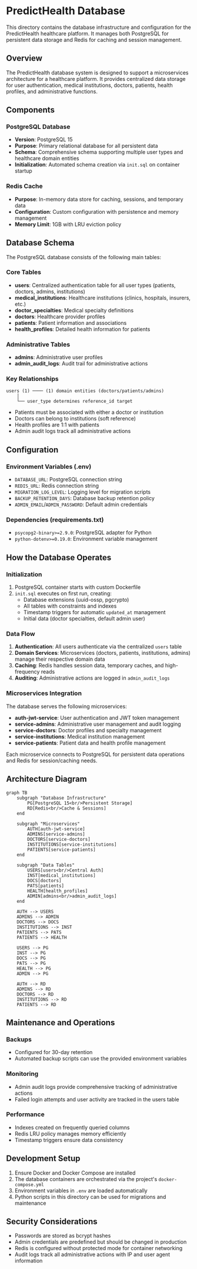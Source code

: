 # PredictHealth Database

This directory contains the database infrastructure and configuration for the PredictHealth healthcare platform. It manages both PostgreSQL for persistent data storage and Redis for caching and session management.

## Overview

The PredictHealth database system is designed to support a microservices architecture for a healthcare platform. It provides centralized data storage for user authentication, medical institutions, doctors, patients, health profiles, and administrative functions.

## Components

### PostgreSQL Database

- **Version**: PostgreSQL 15
- **Purpose**: Primary relational database for all persistent data
- **Schema**: Comprehensive schema supporting multiple user types and healthcare domain entities
- **Initialization**: Automated schema creation via `init.sql` on container startup

### Redis Cache

- **Purpose**: In-memory data store for caching, sessions, and temporary data
- **Configuration**: Custom configuration with persistence and memory management
- **Memory Limit**: 1GB with LRU eviction policy

## Database Schema

The PostgreSQL database consists of the following main tables:

### Core Tables

- **users**: Centralized authentication table for all user types (patients, doctors, admins, institutions)
- **medical_institutions**: Healthcare institutions (clinics, hospitals, insurers, etc.)
- **doctor_specialties**: Medical specialty definitions
- **doctors**: Healthcare provider profiles
- **patients**: Patient information and associations
- **health_profiles**: Detailed health information for patients

### Administrative Tables

- **admins**: Administrative user profiles
- **admin_audit_logs**: Audit trail for administrative actions

### Key Relationships

```
users (1) ──── (1) domain entities (doctors/patients/admins)
    │
    └── user_type determines reference_id target
```

- Patients must be associated with either a doctor or institution
- Doctors can belong to institutions (soft reference)
- Health profiles are 1:1 with patients
- Admin audit logs track all administrative actions

## Configuration

### Environment Variables (.env)

- `DATABASE_URL`: PostgreSQL connection string
- `REDIS_URL`: Redis connection string
- `MIGRATION_LOG_LEVEL`: Logging level for migration scripts
- `BACKUP_RETENTION_DAYS`: Database backup retention policy
- `ADMIN_EMAIL`/`ADMIN_PASSWORD`: Default admin credentials

### Dependencies (requirements.txt)

- `psycopg2-binary>=2.9.0`: PostgreSQL adapter for Python
- `python-dotenv>=0.19.0`: Environment variable management

## How the Database Operates

### Initialization

1. PostgreSQL container starts with custom Dockerfile
2. `init.sql` executes on first run, creating:
   - Database extensions (uuid-ossp, pgcrypto)
   - All tables with constraints and indexes
   - Timestamp triggers for automatic `updated_at` management
   - Initial data (doctor specialties, default admin user)

### Data Flow

1. **Authentication**: All users authenticate via the centralized `users` table
2. **Domain Services**: Microservices (doctors, patients, institutions, admins) manage their respective domain data
3. **Caching**: Redis handles session data, temporary caches, and high-frequency reads
4. **Auditing**: Administrative actions are logged in `admin_audit_logs`

### Microservices Integration

The database serves the following microservices:

- **auth-jwt-service**: User authentication and JWT token management
- **service-admins**: Administrative user management and audit logging
- **service-doctors**: Doctor profiles and specialty management
- **service-institutions**: Medical institution management
- **service-patients**: Patient data and health profile management

Each microservice connects to PostgreSQL for persistent data operations and Redis for session/caching needs.

## Architecture Diagram

```mermaid
graph TB
    subgraph "Database Infrastructure"
        PG[PostgreSQL 15<br/>Persistent Storage]
        RD[Redis<br/>Cache & Sessions]
    end

    subgraph "Microservices"
        AUTH[auth-jwt-service]
        ADMINS[service-admins]
        DOCTORS[service-doctors]
        INSTITUTIONS[service-institutions]
        PATIENTS[service-patients]
    end

    subgraph "Data Tables"
        USERS[users<br/>Central Auth]
        INST[medical_institutions]
        DOCS[doctors]
        PATS[patients]
        HEALTH[health_profiles]
        ADMIN[admins<br/>admin_audit_logs]
    end

    AUTH --> USERS
    ADMINS --> ADMIN
    DOCTORS --> DOCS
    INSTITUTIONS --> INST
    PATIENTS --> PATS
    PATIENTS --> HEALTH

    USERS --> PG
    INST --> PG
    DOCS --> PG
    PATS --> PG
    HEALTH --> PG
    ADMIN --> PG

    AUTH --> RD
    ADMINS --> RD
    DOCTORS --> RD
    INSTITUTIONS --> RD
    PATIENTS --> RD
```

## Maintenance and Operations

### Backups

- Configured for 30-day retention
- Automated backup scripts can use the provided environment variables

### Monitoring

- Admin audit logs provide comprehensive tracking of administrative actions
- Failed login attempts and user activity are tracked in the users table

### Performance

- Indexes created on frequently queried columns
- Redis LRU policy manages memory efficiently
- Timestamp triggers ensure data consistency

## Development Setup

1. Ensure Docker and Docker Compose are installed
2. The database containers are orchestrated via the project's `docker-compose.yml`
3. Environment variables in `.env` are loaded automatically
4. Python scripts in this directory can be used for migrations and maintenance

## Security Considerations

- Passwords are stored as bcrypt hashes
- Admin credentials are predefined but should be changed in production
- Redis is configured without protected mode for container networking
- Audit logs track all administrative actions with IP and user agent information